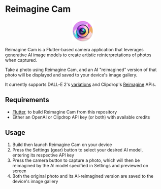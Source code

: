 # Reimagine Cam
<p align="center">
  <img src="./assets/images/reimagine_cam.png"  width="70"/>
</p>

Reimagine Cam is a Flutter-based camera application that leverages generative AI image models to create artistic reinterpretations of photos when captured.

Take a photo using Reimagine Cam, and an AI "reimagined" version of that photo will be displayed and saved to your device's image gallery.

It currently supports DALL-E 2's [variations](https://platform.openai.com/docs/api-reference/images/create-variation) and Clipdrop's [Reimagine](https://clipdrop.co/apis/docs/reimagine) APIs.

## Requirements
- [Flutter](https://flutter.dev/), to build Reimagine Cam from this repository
- Either an OpenAI or Clipdrop API key (or both) with available credits

## Usage
1. Build then launch Reimagine Cam on your device
2. Press the Settings (gear) button to select your desired AI model, entering its respective API key
3. Press the camera button to capture a photo, which will then be reimagined by the AI model specified in Settings and previewed on screen
4. Both the original photo and its AI-reimagined version are saved to the device's image gallery
